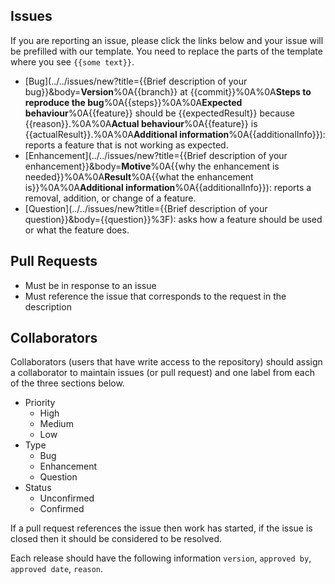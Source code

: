 ## Issues
If you are reporting an issue, please click the links below and your issue will be prefilled with our template. You need to replace the parts of the template where you see `{{some text}}`.

- [Bug](../../issues/new?title={{Brief description of your bug}}&body=**Version**%0A{{branch}} at {{commit}}%0A%0A**Steps to reproduce the bug**%0A{{steps}}%0A%0A**Expected behaviour**%0A{{feature}} should be {{expectedResult}} because {{reason}}.%0A%0A**Actual behaviour**%0A{{feature}} is {{actualResult}}.%0A%0A**Additional information**%0A{{additionalInfo}}): reports a feature that is not working as expected.
- [Enhancement](../../issues/new?title={{Brief description of your enhancement}}&body=**Motive**%0A{{why the enhancement is needed}}%0A%0A**Result**%0A{{what the enhancement is}}%0A%0A**Additional information**%0A{{additionalInfo}}): reports a removal, addition, or change of a feature.
- [Question](../../issues/new?title={{Brief description of your question}}&body={{question}}%3F): asks how a feature should be used or what the feature does.

## Pull Requests
- Must be in response to an issue
- Must reference the issue that corresponds to the request in the description

## Collaborators
Collaborators (users that have write access to the repository) should assign a collaborator to maintain issues (or pull request) and one label from each of the three sections below.

- Priority
    - High
    - Medium
    - Low
- Type
    - Bug
    - Enhancement
    - Question
- Status
    - Unconfirmed
    - Confirmed

If a pull request references the issue then work has started, if the issue is closed then it should be considered to be resolved.

Each release should have the following information `version`, `approved by`, `approved date`, `reason`.
